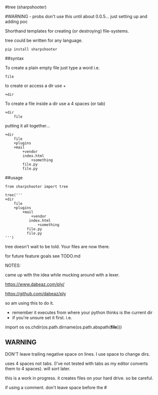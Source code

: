 #tree (sharpshooter)

#WARNING - probs don't use this until about 0.0.5... just setting up and adding poc

Shorthand templates for creating (or destroying) file-systems.

tree could be written for any language.

```
pip install sharpshooter
```

##syntax

To create a plain empty file just type a word i.e.

```
file
```

to create or access a dir use +

```
+dir
```

To create a file inside a dir use a 4 spaces (or tab)

```
+dir
    file
```

putting it all together…

```
+dir
    file
    +plugins
    +mail
        +vendor
	    index.html
            +something
		file.py
		file.py
```

##usage

```
from sharpshooter import tree

tree('''
+dir
    file
    +plugins
        +mail
            +vendor
	       index.html
               +something
		  file.py
		  file.py
''')
```

tree doesn't wait to be told. Your files are now there.


for future feature goals see TODO.md


NOTES:

came up with the idea while mucking around with a lexer. 

https://www.dabeaz.com/ply/

https://github.com/dabeaz/ply

so am using this to do it.


- remember it executes from where your python thinks is the current dir
- if you're unsure set it first. i.e.

import os
os.chdir(os.path.dirname(os.path.abspath(__file__)))


## WARNING

DON'T leave trailing negative space on lines. I use space to change dirs.

uses 4 spaces not tabs. (I've not tested with tabs as my editor converts them to 4 spaces). will sort later.

this is a work in progress. it creates files on your hard drive. so be careful.

if using a comment. don't leave space before the #
